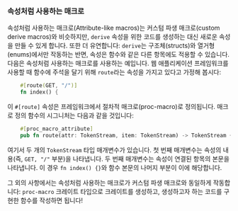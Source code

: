 ### 속성처럼 사용하는 매크로

속성처럼 사용하는 매크로(Attribute-like macros)는 커스텀 파생 매크로(custom derive macros)와 비슷하지만, `derive` 속성을 위한 코드를 생성하는 대신 새로운 속성을 만들 수 있게 합니다. 또한 더 유연합니다: `derive`는 구조체(structs)와 열거형(enums)에서만 작동하는 반면, 속성은 함수와 같은 다른 항목에도 적용할 수 있습니다. 다음은 속성처럼 사용하는 매크로를 사용하는 예입니다. 웹 애플리케이션 프레임워크를 사용할 때 함수에 주석을 달기 위해 `route`라는 속성을 가지고 있다고 가정해 봅시다:

```rust
    #[route(GET, "/")]
    fn index() {
```

이 `#[route]` 속성은 프레임워크에서 절차적 매크로(proc-macro)로 정의됩니다. 매크로 정의 함수의 시그니처는 다음과 같을 것입니다:

```rust
    #[proc_macro_attribute]
    pub fn route(attr: TokenStream, item: TokenStream) -> TokenStream {
```

여기서 두 개의 `TokenStream` 타입 매개변수가 있습니다. 첫 번째 매개변수는 속성의 내용(즉, `GET, "/"` 부분)을 나타냅니다. 두 번째 매개변수는 속성이 연결된 항목의 본문을 나타냅니다. 이 경우 `fn index() {}`와 함수 본문의 나머지 부분이 이에 해당합니다.

그 외의 사항에서는 속성처럼 사용하는 매크로가 커스텀 파생 매크로와 동일하게 작동합니다: `proc-macro` 크레이트 타입으로 크레이트를 생성하고, 생성하고자 하는 코드를 구현한 함수를 작성하면 됩니다!